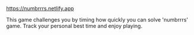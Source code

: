 https://numbrrrs.netlify.app

This game challenges you by timing how quickly you can solve 'numbrrrs' game. Track your personal best time and enjoy playing.
